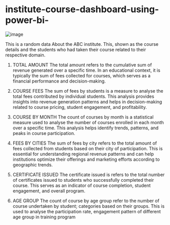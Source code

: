 # institute-course-dashboard-using-power-bi-

![image](https://github.com/user-attachments/assets/19f81eca-fe4c-4b05-92df-632b2bc60635)


This is a random data  About the ABC institute. This, shown as the course details and the students who had taken their course related to their respective domain. 
1.	TOTAL AMOUNT
The total amount refers to the cumulative sum of revenue generated over a specific time. In an educational context, it is typically the sum of fees collected for courses, which serves as a financial performance and decision-making.

2.	COURSE FEES
The sum of fees by students is a measure to analyse the total fees contributed by individual students. This analysis provides insights into revenue generation patterns and helps in decision-making related to course pricing, student engagement, and profitability.

3.	COURSE BY MONTH
The count of courses by month is a statistical measure used to analyse the number of courses enrolled in each month over a specific time. This analysis helps identify trends, patterns, and peaks in course participation.

4.	FEES BY CITIES
The sum of fees by city refers to the total amount of fees collected from students based on their city of participation. This is essential for understanding regional revenue patterns and can help institutions optimize their offerings and marketing efforts according to geographic trends.



5.	CERTIFICATE ISSUED
The certificate issued is refers to the total number of certificates issued to students who successfully completed their course. This serves as an indicator of course completion, student engagement, and overall program.

6.	AGE GROUP
The count of course by age group refer to the number of course undertaken by student; categories based on their groups. This is used to analyse the participation rate, engagement pattern of different age group in training program

